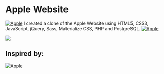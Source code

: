 # Apple Website
[![Apple](https://img.shields.io/badge/-‍-white?style=for-the-badge&logo=Apple&logoColor=000000)](https://www.apple.com) I created a clone of the Apple Website using HTML5, CSS3, JavaScript, jQuery, Sass, Materialize CSS, PHP and PostgreSQL. [![Apple](https://img.shields.io/badge/-‍-white?style=for-the-badge&logo=Apple&logoColor=000000)](https://www.apple.com)

![](https://i.ytimg.com/vi/DEpF1nNz1l0/maxresdefault.jpg)
## Inspired by:
[![Apple](https://img.shields.io/badge/-Apple-000?style=for-the-badge&logo=Apple&logoColor=white)](https://www.apple.com)
